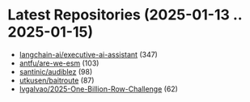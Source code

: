 # Latest Repositories (2025-01-13 .. 2025-01-15)

- [langchain-ai/executive-ai-assistant](https://github.com/langchain-ai/executive-ai-assistant) (347)
- [antfu/are-we-esm](https://github.com/antfu/are-we-esm) (103)
- [santinic/audiblez](https://github.com/santinic/audiblez) (98)
- [utkusen/baitroute](https://github.com/utkusen/baitroute) (87)
- [lvgalvao/2025-One-Billion-Row-Challenge](https://github.com/lvgalvao/2025-One-Billion-Row-Challenge) (62)
